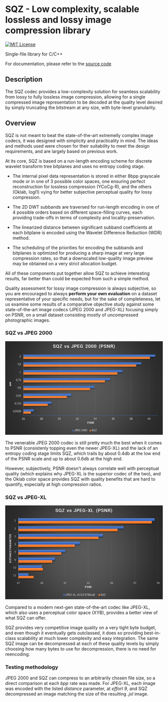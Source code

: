 # SQZ - Low complexity, scalable lossless and lossy image compression library

[![MIT License](https://img.shields.io/badge/license-MIT-blue.svg)](https://opensource.org/licenses/MIT)

Single-file library for C/C++

For documentation, please refer to the [source code](https://github.com/MarcioPais/SQZ/blob/master/sqz.h)

## Description

The SQZ codec provides a low-complexity solution for seamless scalability from lossy to fully lossless image compression, allowing for a single compressed image representation to be decoded at the quality level desired by simply truncating the bitstream at any size, with byte-level granularity. 

## Overview

SQZ is not meant to beat the state-of-the-art extremelly complex image codecs, it was designed with simplicity and practicality in mind. The ideas and methods used were chosen for their suitability to meet the design requirements, and are largely based on previous work.

At its core, SQZ is based on a run-length encoding scheme for discrete wavelet transform tree bitplanes and uses no entropy coding stage.

- The internal pixel data representation is stored in either 8bpp grayscale mode or in one of 3 possible color spaces, one ensuring perfect reconstruction for lossless compression (YCoCg-R), and the others (Oklab, logl1) vying for better subjective perceptual quality for lossy compression.

- The 2D DWT subbands are traversed for run-length encoding in one of 4 possible orders based on different space-filling curves, each providing trade-offs in terms of complexity and locality-preservation.

- The linearized distance between significant subband coefficients at each bitplane is encoded using the Wavelet Difference Reduction (WDR) method.

- The scheduling of the priorities for encoding the subbands and bitplanes is optimized for producing a sharp image at very large compression rates, so that a downscaled low-quality image preview may be obtained on a very strict allocation budget.

All of these components put together allow SQZ to achieve interesting results, far better than could be expected from such a simple method.

Quality assessment for lossy image compression is always subjective, so you are encouraged to always **perform your own evaluation** on a dataset representative of your specific needs, but for the sake of completeness, let us examine some results of a comparative objective study against some state-of-the-art image codecs (JPEG 2000 and JPEG-XL) focusing simply on PSNR, on a small dataset consisting mostly of uncompressed photographic images.

### SQZ vs JPEG 2000
![SQZ vs JPEG 2000](/assets/chart_psnr_jp2.png "PSNR comparison between SQZ and JPEG 2000")

The venerable JPEG 2000 codec is still pretty much the best when it comes to PSNR (consistenly topping even the newer JPEG-XL) and the lack of an entropy coding stage limits SQZ, which trails by about 0.4db at the low end of the PSNR scale and up to about 0.6db at the high end.

However, subjectively, PSNR doesn't always correlate well with perceptual quality (which explains why JPEG-XL is the superior codec of the two), and the Oklab color space provides SQZ with quality benefits that are hard to quantify, especially at high compression ratios.

### SQZ vs JPEG-XL
![SQZ vs JPEG-XL](/assets/chart_psnr_jxl.png "PSNR comparison between SQZ and JPEG-XL")

Compared to a modern next-gen state-of-the-art codec like JPEG-XL, which also uses a perceptual color space (XYB), provides a better view of what SQZ can offer.

SQZ provides very competitive image quality on a very tight byte budget, and even though it eventually gets outclassed, it does so providing best-in-class scalability at much lower complexity and easy integration. The same SQZ image can be decompressed at each of these quality levels by simply choosing how many bytes to use for decompression, there is no need for reencoding.

### Testing methodology
JPEG 2000 and SQZ can compress to an arbitrarily chosen file size, so a direct comparison at each *bpp* rate was made. For JPEG-XL, each image was encoded with the listed *distance* parameter, at *effort 9*, and SQZ decompressed an image matching the size of the resulting *.jxl* image.


